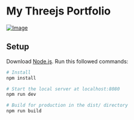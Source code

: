 # My Threejs Portfolio

[![Image](https://i.imgur.com/m8sV8O3.jpg)]()

## Setup
Download [Node.js](https://nodejs.org/en/download/).
Run this followed commands:

``` bash
# Install
npm install

# Start the local server at localhost:8080
npm run dev

# Build for production in the dist/ directory
npm run build
```
